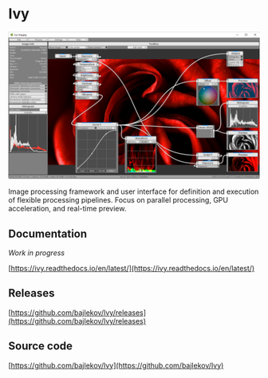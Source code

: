 Ivy
==========

![Ivy](https://raw.githubusercontent.com/bajlekov/Ivy/master/doc/source/preview.png)

Image processing framework and user interface for definition and execution of flexible processing pipelines. Focus on parallel processing, GPU acceleration, and real-time preview.

Documentation
-------------
_Work in progress_

[https://ivy.readthedocs.io/en/latest/](https://ivy.readthedocs.io/en/latest/)

Releases
--------
[https://github.com/bajlekov/Ivy/releases](https://github.com/bajlekov/Ivy/releases)

Source code
-----------
[https://github.com/bajlekov/Ivy](https://github.com/bajlekov/Ivy)
